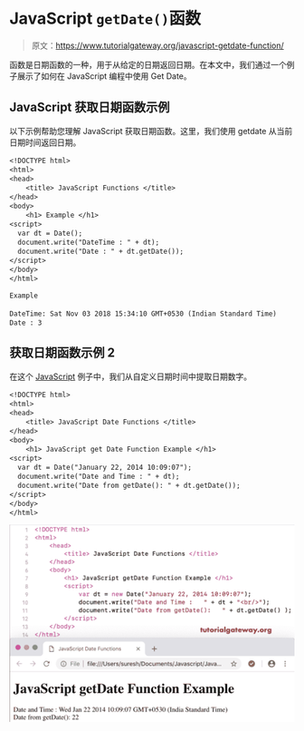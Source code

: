 # JavaScript `getDate()`函数

> 原文：<https://www.tutorialgateway.org/javascript-getdate-function/>

函数是日期函数的一种，用于从给定的日期返回日期。在本文中，我们通过一个例子展示了如何在 JavaScript 编程中使用 Get Date。

## JavaScript 获取日期函数示例

以下示例帮助您理解 JavaScript 获取日期函数。这里，我们使用 getdate 从当前日期时间返回日期。

```
<!DOCTYPE html>
<html>
<head>
    <title> JavaScript Functions </title>
</head>
<body>
    <h1> Example </h1>
<script>
  var dt = Date();  
  document.write("DateTime : " + dt);
  document.write("Date : " + dt.getDate());
</script>
</body>
</html>
```

```
Example

DateTime: Sat Nov 03 2018 15:34:10 GMT+0530 (Indian Standard Time)
Date : 3
```

## 获取日期函数示例 2

在这个 [JavaScript](https://www.tutorialgateway.org/javascript/) 例子中，我们从自定义日期时间中提取日期数字。

```
<!DOCTYPE html>
<html>
<head>
    <title> JavaScript Date Functions </title>
</head>
<body>
    <h1> JavaScript get Date Function Example </h1>
<script>
  var dt = Date("January 22, 2014 10:09:07");
  document.write("Date and Time : " + dt);
  document.write("Date from getDate(): " + dt.getDate());
</script>
</body>
</html>
```

![JavaScript getDate Function 2](img/fe6492e30efdb040481f7ff30b4febe3.png)